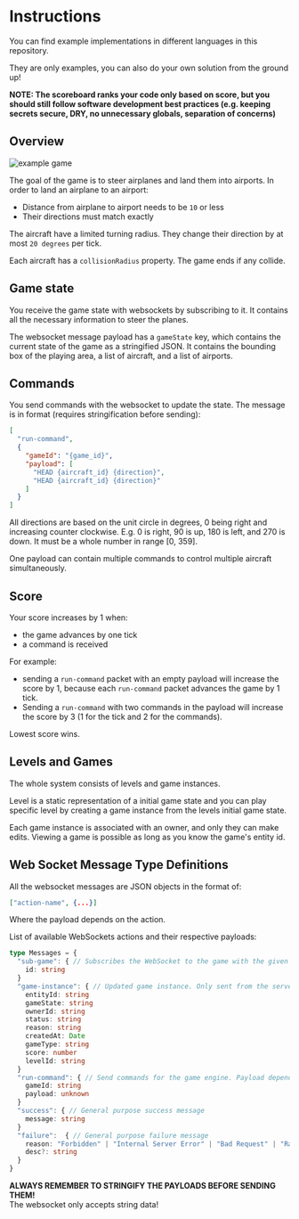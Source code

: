 # Instructions

You can find example implementations in different languages in this repository. 

They are only examples, you can also do your own solution from the ground up!

**NOTE: The scoreboard ranks your code only based on score, but you should still follow software development best practices (e.g. keeping secrets secure, DRY, no unnecessary globals, separation of concerns)**

## Overview

![example game](planes.gif)

The goal of the game is to steer airplanes and land them into airports.
In order to land an airplane to an airport:
- Distance from airplane to airport needs to be `10` or less
- Their directions must match exactly

The aircraft have a limited turning radius. They change their direction by at most `20 degrees` per tick.

Each aircraft has a `collisionRadius` property. The game ends if any collide.

## Game state

You receive the game state with websockets by subscribing to it.
It contains all the necessary information to steer the planes.

The websocket message payload has a `gameState` key, which contains the current state of the game as a stringified JSON. It contains the bounding box of the playing area, a list of aircraft, and a list of airports.


## Commands

You send commands with the websocket to update the state.
The message is in format (requires stringification before sending):
```json
[
  "run-command", 
  { 
    "gameId": "{game_id}", 
    "payload": [
      "HEAD {aircraft_id} {direction}",
      "HEAD {aircraft_id} {direction}"
    ]
  }
]
```

All directions are based on the unit circle in degrees, 0 being right and increasing counter clockwise. E.g. 0 is right, 90 is up, 180 is left, and 270 is down. It must be a whole number in range [0, 359].

One payload can contain multiple commands to control multiple aircraft simultaneously.

## Score

Your score increases by 1 when:
- the game advances by one tick
- a command is received

For example:
- sending a `run-command` packet with an empty payload will increase the score by 1, because each `run-command` packet advances the game by 1 tick. 
- Sending a `run-command` with two commands in the payload will increase the score by 3 (1 for the tick and 2 for the commands).

Lowest score wins.

## Levels and Games

The whole system consists of levels and game instances.

Level is a static representation of a initial game state and you can play specific level by creating a game instance from the levels initial game state.

Each game instance is associated with an owner, and only they can make edits. Viewing a game is possible as long as you know the game's entity id.

## Web Socket Message Type Definitions

All the websocket messages are JSON objects in the format of:

```json
["action-name", {...}]
```

Where the payload depends on the action.

List of available WebSockets actions and their respective payloads:

```ts
type Messages = {
  "sub-game": { // Subscribes the WebSocket to the game with the given id
    id: string
  }
  "game-instance": { // Updated game instance. Only sent from the server
    entityId: string
    gameState: string
    ownerId: string
    status: string
    reason: string
    createdAt: Date
    gameType: string
    score: number
    levelId: string
  }
  "run-command": { // Send commands for the game engine. Payload depends on the game type
    gameId: string
    payload: unknown
  }
  "success": { // General purpose success message
    message: string
  }
  "failure":  { // General purpose failure message
    reason: "Forbidden" | "Internal Server Error" | "Bad Request" | "Rate Limit"
    desc?: string
  }
}
```

**ALWAYS REMEMBER TO STRINGIFY THE PAYLOADS BEFORE SENDING THEM!** \
The websocket only accepts string data!






